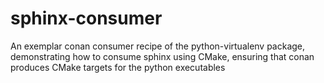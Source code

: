 # sphinx-consumer

An exemplar conan consumer recipe of the python-virtualenv package, demonstrating how to consume sphinx using CMake, ensuring that conan produces CMake targets for the python executables
